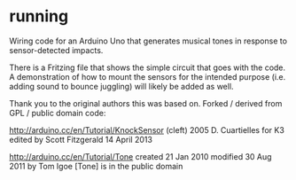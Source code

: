running
=======

Wiring code for an Arduino Uno that generates musical tones in response to sensor-detected impacts.

There is a Fritzing file that shows the simple circuit that goes with the code. A demonstration of how to mount the sensors for the intended purpose (i.e. adding sound to bounce juggling) will likely be added as well. 

Thank you to the original authors this was based on.  Forked / derived from GPL / public domain code:

http://arduino.cc/en/Tutorial/KnockSensor
  (cleft) 2005 D. Cuartielles for K3
  edited by Scott Fitzgerald 14 April 2013

http://arduino.cc/en/Tutorial/Tone
  created 21 Jan 2010
  modified 30 Aug 2011
  by Tom Igoe
  [Tone] is in the public domain
